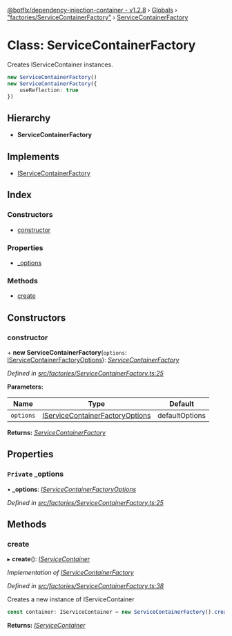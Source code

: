 [@botflx/dependency-injection-container - v1.2.8](../README.md) › [Globals](../globals.md) › ["factories/ServiceContainerFactory"](../modules/_factories_servicecontainerfactory_.md) › [ServiceContainerFactory](_factories_servicecontainerfactory_.servicecontainerfactory.md)

# Class: ServiceContainerFactory

Creates IServiceContainer instances.

```typescript
new ServiceContainerFactory()
new ServiceContainerFactory({
    useReflection: true
})
```

## Hierarchy

* **ServiceContainerFactory**

## Implements

* [IServiceContainerFactory](../interfaces/_factories_iservicecontainerfactory_.iservicecontainerfactory.md)

## Index

### Constructors

* [constructor](_factories_servicecontainerfactory_.servicecontainerfactory.md#constructor)

### Properties

* [_options](_factories_servicecontainerfactory_.servicecontainerfactory.md#private-_options)

### Methods

* [create](_factories_servicecontainerfactory_.servicecontainerfactory.md#create)

## Constructors

###  constructor

\+ **new ServiceContainerFactory**(`options`: [IServiceContainerFactoryOptions](../interfaces/_factories_iservicecontainerfactoryoptions_.iservicecontainerfactoryoptions.md)): *[ServiceContainerFactory](_factories_servicecontainerfactory_.servicecontainerfactory.md)*

*Defined in [src/factories/ServiceContainerFactory.ts:25](https://github.com/botflux/dependency-injection-container/blob/66e2228/src/factories/ServiceContainerFactory.ts#L25)*

**Parameters:**

Name | Type | Default |
------ | ------ | ------ |
`options` | [IServiceContainerFactoryOptions](../interfaces/_factories_iservicecontainerfactoryoptions_.iservicecontainerfactoryoptions.md) |  defaultOptions |

**Returns:** *[ServiceContainerFactory](_factories_servicecontainerfactory_.servicecontainerfactory.md)*

## Properties

### `Private` _options

• **_options**: *[IServiceContainerFactoryOptions](../interfaces/_factories_iservicecontainerfactoryoptions_.iservicecontainerfactoryoptions.md)*

*Defined in [src/factories/ServiceContainerFactory.ts:25](https://github.com/botflux/dependency-injection-container/blob/66e2228/src/factories/ServiceContainerFactory.ts#L25)*

## Methods

###  create

▸ **create**(): *[IServiceContainer](../interfaces/_iservicecontainer_.iservicecontainer.md)*

*Implementation of [IServiceContainerFactory](../interfaces/_factories_iservicecontainerfactory_.iservicecontainerfactory.md)*

*Defined in [src/factories/ServiceContainerFactory.ts:38](https://github.com/botflux/dependency-injection-container/blob/66e2228/src/factories/ServiceContainerFactory.ts#L38)*

Creates a new instance of IServiceContainer

```typescript
const container: IServiceContainer = new ServiceContainerFactory().create()
```

**Returns:** *[IServiceContainer](../interfaces/_iservicecontainer_.iservicecontainer.md)*
